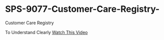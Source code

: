 # SPS-9077-Customer-Care-Registry-
Customer Care Registry 

To Understand Clearly <a href="https://drive.google.com/file/d/13IWY1BNbBb1H78nXW6g_Q2jG9o-CylU2/view?usp=sharing">Watch This Video</a>
